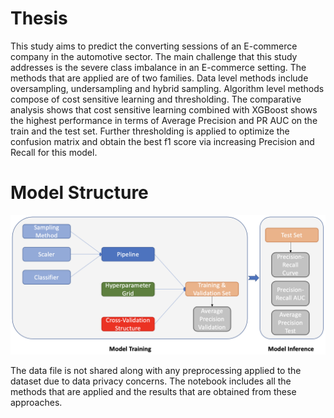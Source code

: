 # Thesis

This study aims to predict the converting sessions of an E-commerce company in the automotive sector. The main challenge that this study addresses is the severe class imbalance in an E-commerce setting.  The methods that are applied are of two families. Data level methods include oversampling, undersampling and hybrid sampling. Algorithm level methods compose of cost sensitive learning and thresholding. The comparative analysis shows that cost sensitive learning combined with XGBoost shows the highest performance in terms of Average Precision and PR AUC on the train and the test set. Further thresholding is applied to optimize the confusion matrix and obtain the best f1 score via increasing Precision and Recall for this model.

# Model Structure

![This is an image](Model_Structure.png)

The data file is not shared along with any preprocessing applied to the dataset due to data privacy concerns. The notebook includes all the methods that are applied and the results that are obtained from these approaches.

